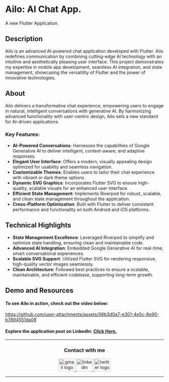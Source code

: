# Ailo: AI Chat App.
A new Flutter Application.


## Description

Ailo is an advanced AI-powered chat application developed with Flutter. Ailo redefines communication by combining cutting-edge AI technology with an intuitive and aesthetically pleasing user interface. This project demonstrates my expertise in mobile app development, seamless AI integration, and state management, showcasing the versatility of Flutter and the power of innovative technologies.


## About

Ailo delivers a transformative chat experience, empowering users to engage in natural, intelligent conversations with generative AI. By harmonizing advanced functionality with user-centric design, Ailo sets a new standard for AI-driven applications.


### Key Features:

- **AI-Powered Conversations**: Harnesses the capabilities of Google Generative AI to deliver intelligent, context-aware, and adaptive responses.
- **Elegant User Interface**: Offers a modern, visually appealing design optimized for usability and seamless navigation.
- **Customizable Themes**: Enables users to tailor their chat experience with vibrant or dark theme options.
- **Dynamic SVG Graphics**: Incorporates Flutter SVG to ensure high-quality, scalable visuals for an enhanced user interface.
- **Efficient State Management**: Implements Riverpod for robust, scalable, and clean state management throughout the application.
- **Cross-Platform Optimization**: Built with Flutter to deliver consistent performance and functionality on both Android and iOS platforms.


## Technical Highlights

- **State Management Excellence**: Leveraged Riverpod to simplify and optimize state handling, ensuring clean and maintainable code.
- **Advanced AI Integration**: Embedded Google Generative AI for real-time, smart conversational experiences.
- **Scalable SVG Support**: Utilized Flutter SVG for rendering responsive, high-quality vector images seamlessly.
- **Clean Architecture**: Followed best practices to ensure a scalable, maintainable, and efficient codebase, supporting long-term growth.


## Demo and Resources
#### To see **Ailo** in action, check out the video below:
https://github.com/user-attachments/assets/06b3d0a7-e301-4e5c-8e90-b7894551da09



#### Explore the application post on LinkedIn: <a target="_blank" href="https://www.linkedin.com/posts/theahmedhany_ailo-aichatapp-flutter-activity-7284824554496024577-wfrn?utm_source=share&utm_medium=member_desktop"> Click Here. </a>

-----

<h3 align="center">
    Contact with me
</h3>

<div align="center">
  <a href="mailto:a7medhanyshokry@gmail.com" target="_blank">
    <img src="https://skillicons.dev/icons?i=gmail&theme=light" width="52" height="40" alt="gmail logo"/> 
  </a>
  <a href="https://www.linkedin.com/in/theahmedhany/" target="_blank">
    <img src="https://skillicons.dev/icons?i=linkedin&theme=dark" width="52" height="40" alt="linkedin logo"/>
  </a>
  <a href="https://x.com/theahmedhany" target="_blank">
    <img src="https://skillicons.dev/icons?i=twitter&theme=dark" width="52" height="40" alt="twitter logo"/>
  </a>
</div>

-----
